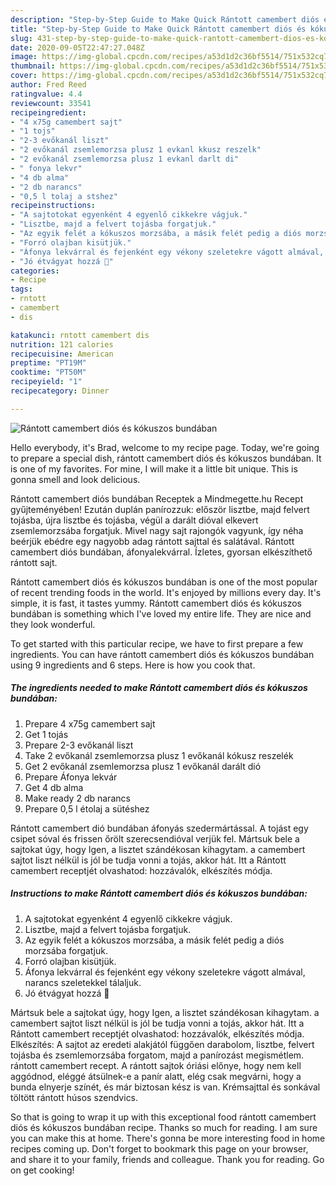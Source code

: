 ```yaml
---
description: "Step-by-Step Guide to Make Quick Rántott camembert diós és kókuszos bundában"
title: "Step-by-Step Guide to Make Quick Rántott camembert diós és kókuszos bundában"
slug: 431-step-by-step-guide-to-make-quick-rantott-camembert-dios-es-kokuszos-bundaban
date: 2020-09-05T22:47:27.048Z
image: https://img-global.cpcdn.com/recipes/a53d1d2c36bf5514/751x532cq70/rantott-camembert-dios-es-kokuszos-bundaban-recept-foto.jpg
thumbnail: https://img-global.cpcdn.com/recipes/a53d1d2c36bf5514/751x532cq70/rantott-camembert-dios-es-kokuszos-bundaban-recept-foto.jpg
cover: https://img-global.cpcdn.com/recipes/a53d1d2c36bf5514/751x532cq70/rantott-camembert-dios-es-kokuszos-bundaban-recept-foto.jpg
author: Fred Reed
ratingvalue: 4.4
reviewcount: 33541
recipeingredient:
- "4 x75g camembert sajt"
- "1 tojs"
- "2-3 evőkanál liszt"
- "2 evőkanál zsemlemorzsa plusz 1 evkanl kkusz reszelk"
- "2 evőkanál zsemlemorzsa plusz 1 evkanl darlt di"
- " fonya lekvr"
- "4 db alma"
- "2 db narancs"
- "0,5 l tolaj a stshez"
recipeinstructions:
- "A sajtotokat egyenként 4 egyenlő cikkekre vágjuk."
- "Lisztbe, majd a felvert tojásba forgatjuk."
- "Az egyik felét a kókuszos morzsába, a másik felét pedig a diós morzsába forgatjuk."
- "Forró olajban kisütjük."
- "Áfonya lekvárral és fejenként egy vékony szeletekre vágott almával, narancs szeletekkel tálaljuk."
- "Jó étvágyat hozzá 🥰"
categories:
- Recipe
tags:
- rntott
- camembert
- dis

katakunci: rntott camembert dis 
nutrition: 121 calories
recipecuisine: American
preptime: "PT19M"
cooktime: "PT50M"
recipeyield: "1"
recipecategory: Dinner

---
```



![Rántott camembert diós és kókuszos bundában](https://img-global.cpcdn.com/recipes/a53d1d2c36bf5514/751x532cq70/rantott-camembert-dios-es-kokuszos-bundaban-recept-foto.jpg)

Hello everybody, it's Brad, welcome to my recipe page. Today, we're going to prepare a special dish, rántott camembert diós és kókuszos bundában. It is one of my favorites. For mine, I will make it a little bit unique. This is gonna smell and look delicious.

Rántott camembert diós bundában Receptek a Mindmegette.hu Recept gyűjteményében! Ezután duplán panírozzuk: először lisztbe, majd felvert tojásba, újra lisztbe és tojásba, végül a darált dióval elkevert zsemlemorzsába forgatjuk. Mivel nagy sajt rajongók vagyunk, így néha beérjük ebédre egy nagyobb adag rántott sajttal és salátával. Rántott camembert diós bundában, áfonyalekvárral. Ízletes, gyorsan elkészíthető rántott sajt.

Rántott camembert diós és kókuszos bundában is one of the most popular of recent trending foods in the world. It's enjoyed by millions every day. It's simple, it is fast, it tastes yummy. Rántott camembert diós és kókuszos bundában is something which I've loved my entire life. They are nice and they look wonderful.


To get started with this particular recipe, we have to first prepare a few ingredients. You can have rántott camembert diós és kókuszos bundában using 9 ingredients and 6 steps. Here is how you cook that.

<!--inarticleads1-->

##### The ingredients needed to make Rántott camembert diós és kókuszos bundában:

1. Prepare 4 x75g camembert sajt
1. Get 1 tojás
1. Prepare 2-3 evőkanál liszt
1. Take 2 evőkanál zsemlemorzsa plusz 1 evőkanál kókusz reszelék
1. Get 2 evőkanál zsemlemorzsa plusz 1 evőkanál darált dió
1. Prepare  Áfonya lekvár
1. Get 4 db alma
1. Make ready 2 db narancs
1. Prepare 0,5 l étolaj a sütéshez


Rántott camembert dió bundában áfonyás szedermártással. A tojást egy csipet sóval és frissen őrölt szerecsendióval verjük fel. Mártsuk bele a sajtokat úgy, hogy Igen, a lisztet szándékosan kihagytam. a camembert sajtot liszt nélkül is jól be tudja vonni a tojás, akkor hát. Itt a Rántott camembert receptjét olvashatod: hozzávalók, elkészítés módja. 

<!--inarticleads2-->

##### Instructions to make Rántott camembert diós és kókuszos bundában:

1. A sajtotokat egyenként 4 egyenlő cikkekre vágjuk.
1. Lisztbe, majd a felvert tojásba forgatjuk.
1. Az egyik felét a kókuszos morzsába, a másik felét pedig a diós morzsába forgatjuk.
1. Forró olajban kisütjük.
1. Áfonya lekvárral és fejenként egy vékony szeletekre vágott almával, narancs szeletekkel tálaljuk.
1. Jó étvágyat hozzá 🥰


Mártsuk bele a sajtokat úgy, hogy Igen, a lisztet szándékosan kihagytam. a camembert sajtot liszt nélkül is jól be tudja vonni a tojás, akkor hát. Itt a Rántott camembert receptjét olvashatod: hozzávalók, elkészítés módja. Elkészítés: A sajtot az eredeti alakjától függően darabolom, lisztbe, felvert tojásba és zsemlemorzsába forgatom, majd a panírozást megismétlem. rántott camembert recept. A rántott sajtok óriási előnye, hogy nem kell aggódnod, eléggé átsülnek-e a panír alatt, elég csak megvárni, hogy a bunda elnyerje színét, és már biztosan kész is van. Krémsajttal és sonkával töltött rántott húsos szendvics. 

So that is going to wrap it up with this exceptional food rántott camembert diós és kókuszos bundában recipe. Thanks so much for reading. I am sure you can make this at home. There's gonna be more interesting food in home recipes coming up. Don't forget to bookmark this page on your browser, and share it to your family, friends and colleague. Thank you for reading. Go on get cooking!
